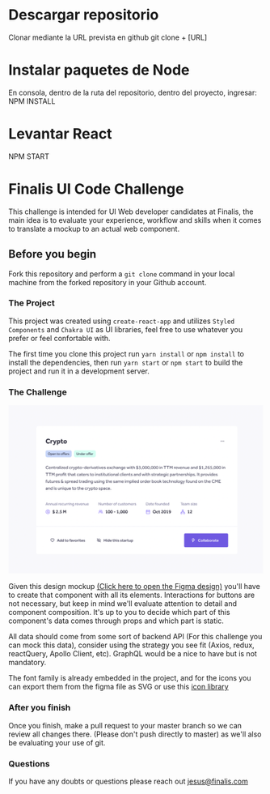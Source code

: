 # Descargar repositorio
Clonar mediante la URL prevista en github
git clone + [URL]

# Instalar paquetes de Node
En consola, dentro de la ruta del repositorio, dentro del proyecto, ingresar:
NPM INSTALL

# Levantar React
NPM START


# Finalis UI Code Challenge

This challenge is intended for UI Web developer candidates at Finalis, the main idea is to evaluate your experience, workflow and skills when it comes to translate a mockup to an actual web component.

## Before you begin

Fork this repository and perform a `git clone` command in your local machine from the forked repository in your Github account.

### The Project

This project was created using `create-react-app` and utilizes `Styled Components` and `Chakra UI` as UI libraries, feel free to use whatever you prefer or feel confortable with.

The first time you clone this project run `yarn install` or `npm install` to install the dependencies, then run `yarn start` or `npm start` to build the project and run it in a development server.

### The Challenge

![Design Mockup](./public/mockup.png)

Given this design mockup [(Click here to open the Figma design)](https://www.figma.com/file/EYkb9JWPW7F4tpenorU1Fw/Front-end---UI-Challenge?node-id=10%3A735) you'll have to create that component with all its elements. Interactions for buttons are not necessary, but keep in mind we'll evaluate attention to detail and component composition. It's up to you to decide which part of this component's data comes through props and which part is static.

All data should come from some sort of backend API (For this challenge you can mock this data), consider using the strategy you see fit (Axios, redux, reactQuery, Apollo Client, etc). GraphQL would be a nice to have but is not mandatory.

The font family is already embedded in the project, and for the icons you can export them from the figma file as SVG or use this [icon library](https://iconscout.com/unicons/explore/line) 

### After you finish

Once you finish, make a pull request to your master branch so we can review all changes there. (Please don't push directly to master) as we'll also be evaluating your use of git.

### Questions

If you have any doubts or questions please reach out jesus@finalis.com
